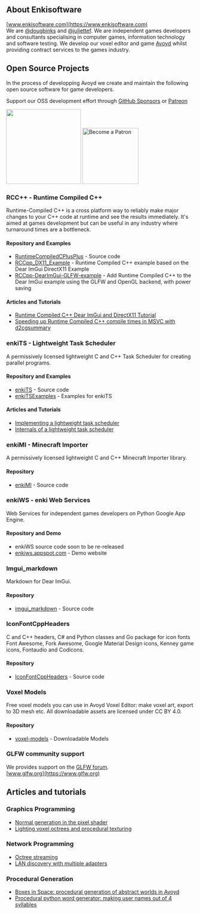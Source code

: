 ## About Enkisoftware
[www.enkisoftware.com](https://www.enkisoftware.com)  
We are [@dougbinks](https://github.com/dougbinks) and [@juliettef](https://github.com/juliettef). We are independent games developers and consultants specialising in computer games, information technology and software testing. 
We develop our voxel editor and game [Avoyd](https://www.avoyd.com) whilst providing contract services to the games industry. 

## Open Source Projects
In the process of developping Avoyd we create and maintain the following open source software for game developers.

Support our OSS development effort through [GitHub Sponsors](https://github.com/sponsors/dougbinks) or [Patreon](https://www.patreon.com/enkisoftware)

[<img src="https://img.shields.io/static/v1?logo=github&label=Github&message=Sponsor&color=#ea4aaa" width="200"/>](https://github.com/sponsors/dougbinks)    [<img src="https://c5.patreon.com/external/logo/become_a_patron_button@2x.png" alt="Become a Patron" width="150"/>](https://www.patreon.com/enkisoftware)

### RCC++ - Runtime Compiled C++
Runtime-Compiled C++ is a cross platform way to reliably make major changes to your C++ code at runtime and see the results immediately. It's aimed at games development but can be useful in any industry where turnaround times are a bottleneck.  
#### Repository and Examples
  * [RuntimeCompiledCPlusPlus](https://github.com/RuntimeCompiledCPlusPlus/RuntimeCompiledCPlusPlus) - Source code
  * [RCCpp_DX11_Example](https://github.com/dougbinks/RCCpp_DX11_Example) - Runtime Compiled C++ example based on the Dear ImGui DirectX11 Example  
  * [RCCpp-DearImGui-GLFW-example](https://github.com/juliettef/RCCpp-DearImGui-GLFW-example) - Add Runtime Compiled C++ to the Dear ImGui example using the GLFW and OpenGL backend, with power saving  
#### Articles and Tutorials
  * [Runtime Compiled C++ Dear ImGui and DirectX11 Tutorial](https://www.enkisoftware.com/devlogpost-20200202-1-Runtime-Compiled-C++-Dear-ImGui-and-DirectX11-Tutorial)  
  * [Speeding up Runtime Compiled C++ compile times in MSVC with d2cgsummary](https://www.enkisoftware.com/devlogpost-20171031-1-Speeding-up-Runtime-Compiled-C++-compile-times-in-MSVC-with-d2cgsummary)

### enkiTS - Lightweight Task Scheduler
A permissively licensed lightweight C and C++ Task Scheduler for creating parallel programs.  
#### Repository and Examples
  * [enkiTS](https://github.com/dougbinks/enkiTS) - Source code
  * [enkiTSExamples](https://github.com/dougbinks/enkiTSExamples) - Examples for enkiTS
#### Articles and Tutorials
  * [Implementing a lightweight task scheduler](https://www.enkisoftware.com/devlogpost-20150822-1-Implementing-a-lightweight-task-scheduler)
  * [Internals of a lightweight task scheduler](https://www.enkisoftware.com/devlogpost-20150905-1-Internals-of-a-lightweight-task-scheduler)

### enkiMI - Minecraft Importer
A permissively licensed lightweight C and C++ Minecraft Importer library.  
#### Repository
  * [enkiMI](https://github.com/dougbinks/enkiMI) - Source code

### enkiWS - enki Web Services
Web Services for independent games developers on Python Google App Engine.  
#### Repository and Demo
  * enkiWS source code soon to be re-released
  * [enkiws.appspot.com](https://enkiws.appspot.com/) - Demo website

### Imgui_markdown
Markdown for Dear ImGui.  
#### Repository
  * [imgui_markdown](https://github.com/juliettef/imgui_markdown) - Source code

### IconFontCppHeaders
C and C++ headers, C# and Python classes and Go package for icon fonts Font Awesome, Fork Awesome, Google Material Design icons, Kenney game icons, Fontaudio and Codicons.  
#### Repository
  * [IconFontCppHeaders](https://github.com/juliettef/IconFontCppHeaders) - Source code

### Voxel Models
Free voxel models you can use in Avoyd Voxel Editor: make voxel art, export to 3D mesh etc. All downloadable assets are licensed under CC BY 4.0.  
#### Repository
  * [voxel-models](https://github.com/enkisoftware/voxel-models) - Downloadable Models 

### GLFW community support
We provides support on the [GLFW forum](https://discourse.glfw.org/).  
[www.glfw.org](https://www.glfw.org)  

## Articles and tutorials
### Graphics Programming
  * [Normal generation in the pixel shader](https://www.enkisoftware.com/devlogpost-20150131-1-Normal-generation-in-the-pixel-shader)
  * [Lighting voxel octrees and procedural texturing](https://www.enkisoftware.com/devlogpost-20141022-1-Lighting-voxel-octrees-and-procedural-texturing)
### Network Programming
  * [Octree streaming](https://www.enkisoftware.com/devlogpost-20140112-1-Octree-streaming)
  * [LAN discovery with multiple adapters](https://www.enkisoftware.com/devlogpost-20131205-1-LAN-discovery-with-multiple-adapters)
### Procedural Generation
  * [Boxes in Space: procedural generation of abstract worlds in Avoyd](https://www.enkisoftware.com/devlogpost-20190621-1-Boxes-in-Space:-procedural-generation-of-abstract-worlds-in-Avoyd)
  * [Procedural python word generator: making user names out of 4 syllables](https://www.enkisoftware.com/devlogpost-20190405-1-Procedural-python-word-generator:-making-user-names-out-of-4-syllables)
